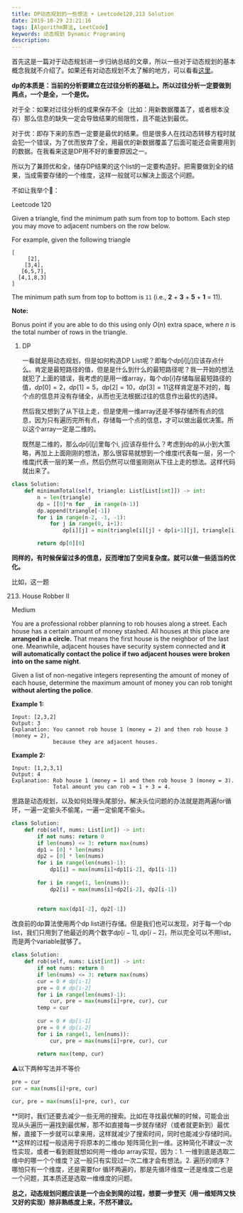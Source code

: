 ```yaml
---
title: DP动态规划的一些想法 + Leetcode120,213 Solution
date: 2019-10-29 23:21:16
tags: [Algorithm算法, LeetCode]
keywords: 动态规划 Dynamic Programing
description:
---
```


首先这是一篇对于动态规划进一步归纳总结的文章，所以一些对于动态规划的基本概念我就不介绍了。如果还有对动态规划不太了解的地方，可以看看[这里](https://www.zhihu.com/question/23995189)。

**dp的本质是：当前的分析要建立在过往分析的基础上。所以过往分析一定要做到两点，一个是全，一个是优。**

对于全：如果对过往分析的成果保存不全（比如：用新数据覆盖了，或者根本没存）那么信息的缺失一定会导致结果的局限性，且不能达到最优。

对于优：即存下来的东西一定要是最优的结果。但是很多人在找动态转移方程时就会犯一个错误，为了优而放弃了全，用最优的新数据覆盖了后面可能还会需要用到的数据。在我看来这是DP用不好的重要原因之一。

所以为了兼顾优和全，储存DP结果的这个list的一定要构造好。把需要做到全的结果，当成需要存储的一个维度，这样一般就可以解决上面这个问题。

<!-- more -->

不如让我举个🌰：

Leetcode 120

Given a triangle, find the minimum path sum from top to bottom. Each step you may move to adjacent numbers on the row below.

For example, given the following triangle

```
[
     [2],
    [3,4],
   [6,5,7],
  [4,1,8,3]
]
```

The minimum path sum from top to bottom is `11` (i.e., **2** + **3** + **5** + **1** = 11).

**Note:**

Bonus point if you are able to do this using only *O*(*n*) extra space, where *n* is the total number of rows in the triangle.

1. DP

   一看就是用动态规划，但是如何构造DP List呢？即每个$dp[i][j]$应该存点什么。肯定是最短路径的值，但是是什么到什么的最短路径呢？我一开始的想法就犯了上面的错误，我考虑的是用一维array，每个$dp[i]$存储每层最短路径的值，$dp[0] = 2，dp[1] = 5，dp[2] = 10，dp[3] = 11$这样肯定是不对的，每个点的信息并没有存储全，从而也无法根据过往的信息作出最优的选择。

   然后我又想到了从下往上走，但是使用一维array还是不够存储所有点的信息，因为只有遍历完所有点，存储每一个点的信息，才可以做出最优决策。所以这个array一定是二维的。

   既然是二维的，那么$dp[i][j]$里每个i, j应该存些什么？考虑到dp的从小到大策略，再加上上面刚刚的想法，那么很容易就想到一个维度i代表每一层，另一个维度j代表一层的某一点，然后仍然可以借鉴刚刚从下往上走的想法。这样代码就出来了。

```python
class Solution:
    def minimumTotal(self, triangle: List[List[int]]) -> int:
        n = len(triangle)
        dp = [[0]*n for _ in range(n-1)]
        dp.append(triangle[-1])
        for i in range(n-2, -1, -1):
            for j in range(0, i+1):
                dp[i][j] = min(triangle[i][j] + dp[i+1][j], triangle[i][j] + dp[i+1][j+1])

        return dp[0][0]
```



**同样的，有时候保留过多的信息，反而增加了空间复杂度。就可以做一些适当的优化。**

比如，这一题

213. House Robber II

Medium

You are a professional robber planning to rob houses along a street. Each house has a certain amount of money stashed. All houses at this place are **arranged in a circle.** That means the first house is the neighbor of the last one. Meanwhile, adjacent houses have security system connected and **it will automatically contact the police if two adjacent houses were broken into on the same night**.

Given a list of non-negative integers representing the amount of money of each house, determine the maximum amount of money you can rob tonight **without alerting the police**.

**Example 1:**

```
Input: [2,3,2]
Output: 3
Explanation: You cannot rob house 1 (money = 2) and then rob house 3 (money = 2),
             because they are adjacent houses.
```

**Example 2:**

```
Input: [1,2,3,1]
Output: 4
Explanation: Rob house 1 (money = 1) and then rob house 3 (money = 3).
             Total amount you can rob = 1 + 3 = 4.
```

思路是动态规划，以及如何处理头尾部分。解决头位问题的办法就是跑两遍for循环，一遍一定偷头不偷尾，一遍一定偷尾不偷头。

```python
class Solution:
    def rob(self, nums: List[int]) -> int:
        if not nums: return 0
        if len(nums) <= 3: return max(nums)
        dp1 = [0] * len(nums)
        dp2 = [0] * len(nums)
        for i in range(len(nums)-1):
            dp1[i] = max(nums[i]+dp1[i-2], dp1[i-1])
            
        for i in range(1, len(nums)):
            dp2[i] = max(nums[i]+dp2[i-2], dp2[i-1])
        
        
        return max(dp1[-2], dp2[-1])
```

改良前的dp算法使用两个dp list进行存储。但是我们也可以发现，对于每一个dp list，我们只用到了他最近的两个数字$dp[i-1],dp[i-2]$，所以完全可以不用list，而是两个variable就够了。

```python
class Solution:
    def rob(self, nums: List[int]) -> int:
        if not nums: return 0
        if len(nums) <= 3: return max(nums)
        cur = 0 # dp[i-1]
        pre = 0 # dp[i-2]
        for i in range(len(nums)-1):
            cur, pre = max(nums[i]+pre, cur), cur
        temp = cur
            
        cur = 0 # dp[i-1]
        pre = 0 # dp[i-2]
        for i in range(1, len(nums)):
            cur, pre = max(nums[i]+pre, cur), cur
        
        return max(temp, cur)
```

⚠️以下两种写法并不等价

```python
pre = cur
cur = max(nums[i]+pre, cur)
```

```python
cur, pre = max(nums[i]+pre, cur), cur
```



**同时，我们还要去减少一些无用的搜索。比如在寻找最优解的时候，可能会出现从头遍历一遍找到最优解，那不如直接每一步就存储好（或者就更新到）最优解，直接下一步就可以拿来用，这样就减少了搜索时间，同时也能减少存储时间。**这样的过程一般适用于将原本的二维dp 矩阵简化到一维。这种简化不建议一次性实现，或者一看到题就想如何用一维dp array实现，因为：1. 一维到底是选取二维中的哪一个个维度？这一般只有实现过一次二维才会有想法。2. 遍历的顺序？哪怕只有一个维度，还是需要for 循环两遍的，那是先循环维度一还是维度二也是一个问题，其本质还是选取一维维度的问题。

**总之，动态规划问题应该是一个由全到简的过程，想要一步登天（用一维矩阵又快又好的实现）除非熟练度上来，不然不建议。**